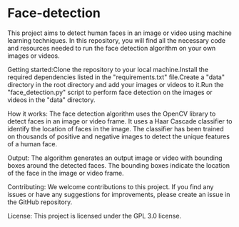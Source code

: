 # Face-detection
This project aims to detect human faces in an image or video using machine learning techniques. In this repository, you will find all the necessary code and resources needed to run the face detection algorithm on your own images or videos.

Getting started:Clone the repository to your local machine.Install the required dependencies listed in the "requirements.txt" file.Create a "data" directory in the root directory and add your images or videos to it.Run the "face_detection.py" script to perform face detection on the images or videos in the "data" directory.
  
  
How it works:
The face detection algorithm uses the OpenCV library to detect faces in an image or video frame. It uses a Haar Cascade classifier to identify the location of faces in the image. The classifier has been trained on thousands of positive and negative images to detect the unique features of a human face.

Output:
The algorithm generates an output image or video with bounding boxes around the detected faces. The bounding boxes indicate the location of the face in the image or video frame.

Contributing:
We welcome contributions to this project. If you find any issues or have any suggestions for improvements, please create an issue in the GitHub repository.

License:
This project is licensed under the GPL 3.0 license.
